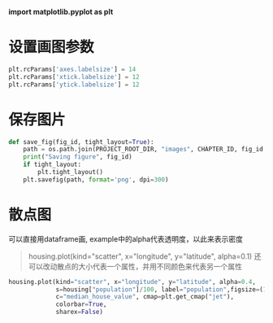 **import matplotlib.pyplot as plt**
# **设置画图参数**
```python 
plt.rcParams['axes.labelsize'] = 14  
plt.rcParams['xtick.labelsize'] = 12 
plt.rcParams['ytick.labelsize'] = 12 
```

# 保存图片
```python
def save_fig(fig_id, tight_layout=True):
    path = os.path.join(PROJECT_ROOT_DIR, "images", CHAPTER_ID, fig_id + ".png")
    print("Saving figure", fig_id)
    if tight_layout:
        plt.tight_layout()
    plt.savefig(path, format='png', dpi=300)
```

# 散点图
可以直接用dataframe画, example中的alpha代表透明度，以此来表示密度
> housing.plot(kind="scatter", x="longitude", y="latitude", alpha=0.1)
还可以改动散点的大小代表一个属性，并用不同颜色来代表另一个属性
```python
housing.plot(kind="scatter", x="longitude", y="latitude", alpha=0.4,
             s=housing["population"]/100, label="population",figsize=(10,7),
             c="median_house_value", cmap=plt.get_cmap("jet"), 
             colorbar=True,
             sharex=False)
```